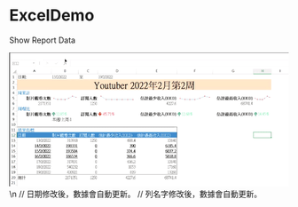 # ExcelDemo
Show Report Data

![image](https://github.com/qcianxhiang/ExcelDemo/blob/main/ExcelSampleVideo003.gif)\n
// 日期修改後，數據會自動更新。
// 列名字修改後，數據會自動更新。
